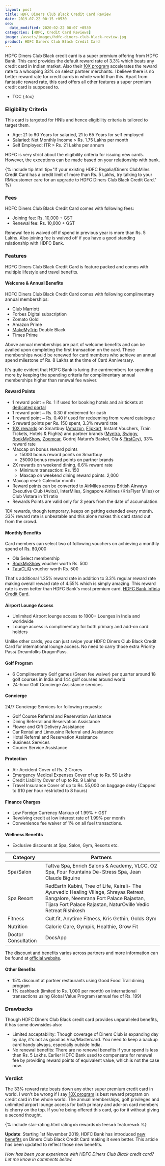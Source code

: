 ```yaml
---
layout: post
title: HDFC Diners Club Black Credit Card Review
date: 2019-07-22 00:15 +0530
seo:
  date_modified: 2020-02-22 00:07 +0530
categories: [HDFC, Credit Card Reviews]
image: /assets/images/hdfc-diners-club-black-review.jpg
product: HDFC Diners Club Black Credit Card
---
```


HDFC Diners Club Black credit card is a super premium offering from HDFC Bank. This card provides the default reward rate of 3.3% which beats any credit card in Indian market. Also their [10X program](/hdfc-smartbuy-10x-rewards-even-more-rewarding-with-december-2019-update/) accelerates the reward rate to a whooping 33% on select partner merchants. I believe there is no better reward rate for credit cards in whole world than this. Apart from fantastic reward rate, this card offers all other features a super premium credit card is supposed to.

<!-- prettier-ignore -->
* TOC
{:toc}

### Eligibility Criteria

This card is targeted for HNIs and hence eligibility criteria is tailored to target them.

- Age: 21 to 60 Years for salaried, 21 to 65 Years for self employed
- Salaried: Net Monthly Income > Rs. 1.75 Lakhs per month
- Self Employed: ITR > Rs. 21 Lakhs per annum

HDFC is very strict about the eligibility criteria for issuing new cards. However, the exceptions can be made based on your relationship with bank.

{% include tip.html tip="If your existing HDFC Regalia/Diners ClubMiles Credit Card has a credit limit of more than Rs. 5 Lakhs, try talking to your RM/customer care for an upgrade to HDFC Diners Club Black Credit Card." %}

### Fees

HDFC Diners Club Black Credit Card comes with following fees:

- Joining fee: Rs. 10,000 + GST
- Renewal fee: Rs. 10,000 + GST

Renewal fee is waived off if spend in previous year is more than Rs. 5 Lakhs. Also joining fee is waived off if you have a good standing relationship with HDFC Bank.

### Features

HDFC Diners Club Black Credit Card is feature packed and comes with multiple lifestyle and travel benefits.

#### Welcome & Annual Benefits

HDFC Diners Club Black Credit Card comes with following complimentary annual memberships:

- Club Marriott
- Forbes Digital subscription
- Zomato Gold
- Amazon Prime
- [MakeMyTrip](https://l.cardinfo.in/makemytrip) Double Black
- Times Prime

Above annual memberships are part of welcome benefits and can be availed upon completing the first transaction on the card. These memberships would be renewed for card members who achieve an annual spend milestone of Rs. 8 Lakhs at the time of Card Anniversary.

It's quite evident that HDFC Bank is luring the cardmembers for spending more by keeping the spending criteria for complimentary annual memberships higher than renewal fee waiver.

#### Reward Points

- 1 reward point = Rs. 1 if used for booking hotels and air tickets at [dedicated portal](https://offers.smartbuy.hdfcbank.com/diners)
- 1 reward point ~ Rs. 0.30 if redeemed for cash
- 1 reward point ~ Rs. 0.40 if used for redeeming from reward catalogue
- 5 reward points per Rs. 150 spent, 3.3% reward rate
- [10X rewards](/hdfc-smartbuy-10x-rewards-even-more-rewarding-with-december-2019-update/) on Smartbuy ([Amazon](https://l.cardinfo.in/amazon), [Flipkart](https://l.cardinfo.in/flipkart), Instant Vouchers, Train Tickets, Hotels & Flights) and partner brands ([Myntra](https://l.cardinfo.in/myntra), [Swiggy](https://l.cardinfo.in/swiggy), [BookMyShow](https://l.cardinfo.in/bookmyshow), [Zoomcar](https://l.cardinfo.in/zoomcar), Godrej Nature’s Basket, Ola & [FirstCry](https://l.cardinfo.in/firstcry)), 33% reward rate
- Maxcap on bonus reward points
  - 15000 bonus reward points on Smartbuy
  - 25000 bonus reward points on partner brands
- 2X rewards on weekend dining, 6.6% reward rate
  - Minimum transaction: Rs. 150
  - Maxcap on weekend dining reward points: 2,000
- Maxcap reset: Calendar month
- Reward points can be converted to AirMiles across British Airways Executive Club (Avios), InterMiles, Singapore Airlines (KrisFlyer Miles) or Club Vistara in 1:1 ratio
- Rewards Points are valid only for 3 years from the date of accumulation.

10X rewards, though temporary, keeps on getting extended every month. 33% reward rate is unbeatable and this alone makes this card stand out from the crowd.

#### Monthly Benefits

Card members can select two of following vouchers on achieving a monthly spend of Rs. 80,000:

- Ola Select membership
- [BookMyShow](https://l.cardinfo.in/bookmyshow) voucher worth Rs. 500
- [TataCLiQ](https://l.cardinfo.in/tatacliq) voucher worth Rs. 500

That's additional 1.25% reward rate in addition to 3.3% regular reward rate making overall reward rate of 4.55% which is simply amazing. This reward rate is even better than HDFC Bank's most premium card, [HDFC Bank Infinia Credit Card](/hdfc-bank-infinia-credit-card-upgrade-experience/).

#### Airport Lounge Access

- Unlimited Airport lounge access to 1000+ Lounges in India and worldwide
- Lounge access is complimentary for both primary and add-on card holders

Unlike other cards, you can just swipe your HDFC Diners Club Black Credit Card for international lounge access. No need to carry those extra Priority Pass/ Dreamfolks DragonPass.

#### Golf Program

- 6 Complimentary Golf games (Green fee waiver) per quarter around 18 golf courses in India and 144 golf courses around world
- 24-hour Golf Concierge Assistance services

#### Concierge

24/7 Concierge Services for following requests:

- Golf Course Referral and Reservation Assistance
- Dining Referral and Reservation Assistance
- Flower and Gift Delivery Assistance
- Car Rental and Limousine Referral and Assistance
- Hotel Referral and Reservation Assistance
- Business Services
- Courier Service Assistance

#### Protection

- Air Accident Cover of Rs. 2 Crores
- Emergency Medical Expenses Cover of up to Rs. 50 Lakhs
- Credit Liability Cover of up to Rs. 9 Lakhs
- Travel Insurance Cover of up to Rs. 55,000 on baggage delay (Capped to \$10 per hour restricted to 8 hours)

#### Finance Charges

- Low Foreign Currency Markup of 1.99% + GST
- Revolving credit at low interest rate of 1.99% per month
- Convenience fee waiver of 1% on all fuel transactions.

#### Wellness Benefits

- Exclusive discounts at Spa, Salon, Gym, Resorts etc.

<table class="table" style="display: block;overflow-x: auto;">
  <thead class="thead-dark">
  <tr>
    <th scope="col"> Category</th>
  	<th scope="col"> Partners</th>
  </tr>
  </thead>
  <tbody>
  <tr>
    <td> Spa/Salon </td>
  	<td> Tattva Spa, Enrich Salons & Academy, VLCC, O2 Spa, Four Fountains De-Stress Spa, Jean Claude Biguine </td>
  </tr>
    <tr>
    <td> Spa Resort </td>
  	<td> RedEarth Kabini, Tree of Life, Kairali- The Ayurvedic Healing Village, Shreyas Retreat Bangalore, Neemrana Fort Palace Rajastan, Tijara Fort Palace Rajastan, NaturOville Vedic Retreat Rishikesh </td>
  </tr>
  <tr>
    <td> Fitness </td>
  	<td> Cult.fit, Anytime Fitness, Kris Gethin, Golds Gym </td>
  </tr>
  <tr>
    <td> Nutrition </td>
  	<td> Calorie Care, Gympik, Healthie, Grow Fit </td>
  </tr>
  <tr>
    <td> Doctor Consultation </td>
  	<td> DocsApp </td>
  </tr>
  </tbody>
</table>

The discount and benefits varies across partners and more information can be found at <a href="https://hdfcbankdinersclubwellness.poshvine.com/" target="_blank" rel="noopener">official website</a>.

#### Other Benefits

- 15% discount at partner restaurants using Good Food Trail dining program
- 1% cashback (limited to Rs. 1,000 per month) on international transactions using Global Value Program (annual fee of Rs. 199)

### Drawbacks

Though HDFC Diners Club Black credit card provides unparalleled benefits, it has some downsides also:

- Limited acceptability: Though coverage of Diners Club is expanding day by day, it's not as good as Visa/Mastercard. You need to keep a backup card handy always, especially outside India.
- No renewal benefits: There are no renewal benefits if your spend is less than Rs. 5 Lakhs. Earlier HDFC Bank used to compensate for renewal fee by providing reward points of equivalent value, which is not the case now.

### Verdict

The 33% reward rate beats down any other super premium credit card in world. I won't be wrong if I say [10X program](/hdfc-smartbuy-10x-rewards-even-more-rewarding-with-december-2019-update/) is best reward program on credit card in the whole world. The annual memberships, golf privileges and unlimited airport lounge access for both primary and add-on card members is cherry on the top. If you're being offered this card, go for it without giving a second thought.

{% include star-rating.html rating=5 rewards=5 fees=5 features=5 %}

**Update**: Starting 1st November 2019, HDFC Bank has introduced [new benefits](/hdfc-bank-introduces-new-benefits-on-diners-club-black-credit-card/) on Diners Club Black Credit Card making it even better. This article has been updated to reflect those new benefits.

_How has been your experience with HDFC Diners Club Black credit card? Let me know in comments below._
